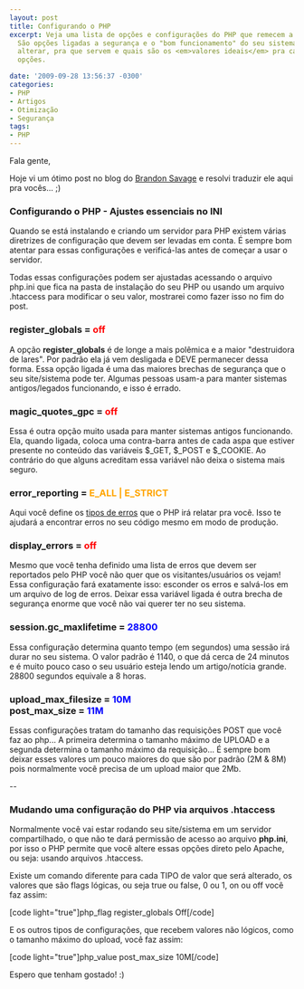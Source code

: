 ```yaml
---
layout: post
title: Configurando o PHP
excerpt: Veja uma lista de opções e configurações do PHP que remecem a sua atenção.
  São opções ligadas a segurança e o "bom funcionamento" do seu sistema. Entenda como
  alterar, pra que servem e quais são os <em>valores ideais</em> pra cada uma dessas
  opções.

date: '2009-09-28 13:56:37 -0300'
categories:
- PHP
- Artigos
- Otimização
- Segurança
tags:
- PHP
---
```

<p>Fala gente,</p>
<p>Hoje vi um ótimo post no blog do <a href="http://www.brandonsavage.net/" target="_blank">Brandon Savage</a> e resolvi traduzir ele aqui pra vocês... ;)</p>
<h3>Configurando o PHP - Ajustes essenciais no INI</h3>
<p>Quando se está instalando e criando um servidor para PHP existem várias diretrizes de configuração que devem ser levadas em conta. É sempre bom atentar para essas configurações e verificá-las antes de começar a usar o servidor.</p>
<p>Todas essas configurações podem ser ajustadas acessando o arquivo php.ini que fica na pasta de instalação do seu PHP ou usando um arquivo .htaccess para modificar o seu valor, mostrarei como fazer isso no fim do post.</p>
<h3>register_globals = <span style="color: red;">off</span></h3>
<p>A opção <strong>register_globals</strong> é de longe a mais polêmica e a maior "destruidora de lares". Por padrão ela já vem desligada e DEVE permanecer dessa forma. Essa opção ligada é uma das maiores brechas de segurança que o seu site/sistema pode ter. Algumas pessoas usam-a para manter sistemas antigos/legados funcionando, e isso é errado.</p>
<h3>magic_quotes_gpc = <span style="color: red;">off</span></h3>
<p>Essa é outra opção muito usada para manter sistemas antigos funcionando. Ela, quando ligada, coloca uma contra-barra antes de cada aspa que estiver presente no conteúdo das variáveis $_GET, $_POST e $_COOKIE. Ao contrário do que alguns acreditam essa variável não deixa o sistema mais seguro.</p>
<h3>error_reporting = <span style="color: orange;">E_ALL | E_STRICT</span></h3>
<p>Aqui você define os <a href="http://www.php.net/manual/en/errorfunc.constants.php" target="_blank">tipos de erros</a> que o PHP irá relatar pra você. Isso te ajudará a encontrar erros no seu código mesmo em modo de produção.</p>
<h3>display_errors = <span style="color: red;">off</span></h3>
<p>Mesmo que você tenha definido uma lista de erros que devem ser reportados pelo PHP você não quer que os visitantes/usuários os vejam! Essa configuração fará exatamente isso: esconder os erros e salvá-los em um arquivo de log de erros. Deixar essa variável ligada é outra brecha de segurança enorme que você não vai querer ter no seu sistema.</p>
<h3>session.gc_maxlifetime = <span style="color: blue;">28800</span></h3>
<p>Essa configuração determina quanto tempo (em segundos) uma sessão irá durar no seu sistema. O valor padrão é 1140, o que dá cerca de 24 minutos e é muito pouco caso o seu usuário esteja lendo um artigo/notícia grande. 28800 segundos equivale a 8 horas.</p>
<h3>upload_max_filesize = <span style="color: blue;">10M</span><br />post_max_size = <span style="color: blue;">11M</span></h3>
<p>Essas configurações tratam do tamanho das requisições POST que você faz ao php... A primeira determina o tamanho máximo de UPLOAD e a segunda determina o tamanho máximo da requisição... É sempre bom deixar esses valores um pouco maiores do que são por padrão (2M &amp; 8M) pois normalmente você precisa de um upload maior que 2Mb.</p>
<p>--</p>
<h3>Mudando uma configuração do PHP via arquivos .htaccess</h3>
<p>Normalmente você vai estar rodando seu site/sistema em um servidor compartilhado, o que não te dará permissão de acesso ao arquivo <strong>php.ini</strong>, por isso o PHP permite que você altere essas opções direto pelo Apache, ou seja: usando arquivos .htaccess.</p>
<p>Existe um comando diferente para cada TIPO de valor que será alterado, os valores que são flags lógicas, ou seja true ou false, 0 ou 1, on ou off você faz assim:</p>
<p>[code light="true"]php_flag register_globals Off[/code]</p>
<p>E os outros tipos de configurações, que recebem valores não lógicos, como o tamanho máximo do upload, você faz assim:</p>
<p>[code light="true"]php_value post_max_size 10M[/code]</p>
<p>Espero que tenham gostado! :)</p>
